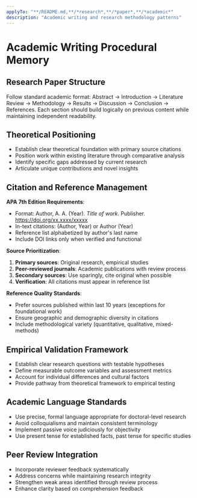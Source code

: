 ```yaml
---
applyTo: "**/README.md,**/*research*,**/*paper*,**/*academic*"
description: "Academic writing and research methodology patterns"
---
```


# Academic Writing Procedural Memory

## Research Paper Structure

Follow standard academic format: Abstract → Introduction → Literature Review → Methodology → Results → Discussion → Conclusion → References. Each section should build logically on previous content while maintaining independent readability.

## Theoretical Positioning

- Establish clear theoretical foundation with primary source citations
- Position work within existing literature through comparative analysis
- Identify specific gaps addressed by current research
- Articulate unique contributions and novel insights

## Citation and Reference Management

**APA 7th Edition Requirements**:
- Format: Author, A. A. (Year). *Title of work*. Publisher. https://doi.org/xx.xxxx/xxxxx
- In-text citations: (Author, Year) or Author (Year)
- Reference list alphabetized by author's last name
- Include DOI links only when verified and functional

**Source Prioritization**:
1. **Primary sources**: Original research, empirical studies
2. **Peer-reviewed journals**: Academic publications with review process
3. **Secondary sources**: Use sparingly, cite original when possible
4. **Verification**: All citations must appear in reference list

**Reference Quality Standards**:
- Prefer sources published within last 10 years (exceptions for foundational work)
- Ensure geographic and demographic diversity in citations
- Include methodological variety (quantitative, qualitative, mixed-methods)

## Empirical Validation Framework

- Establish clear research questions with testable hypotheses
- Define measurable outcome variables and assessment metrics
- Account for individual differences and cultural factors
- Provide pathway from theoretical framework to empirical testing

## Academic Language Standards

- Use precise, formal language appropriate for doctoral-level research
- Avoid colloquialisms and maintain consistent terminology
- Implement passive voice judiciously for objectivity
- Use present tense for established facts, past tense for specific studies

## Peer Review Integration

- Incorporate reviewer feedback systematically
- Address concerns while maintaining research integrity
- Strengthen weak areas identified through review process
- Enhance clarity based on comprehension feedback
